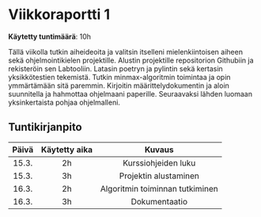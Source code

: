 # Viikkoraportti 1

**Käytetty tuntimäärä**: 10h

Tällä viikolla tutkin aiheideoita ja valitsin itselleni mielenkiintoisen aiheen sekä ohjelmointikielen projektille. 
Alustin projektille repositorion Githubiin ja rekisteröin sen Labtooliin. Latasin poetryn ja pylintin sekä kertasin yksikkötestien tekemistä. 
Tutkin minmax-algoritmin toimintaa ja opin ymmärtämään sitä paremmin. Kirjoitin määrittelydokumentin ja aloin suunnitella ja hahmottaa ohjelmaani paperille.
Seuraavaksi lähden luomaan yksinkertaista pohjaa ohjelmalleni.

## Tuntikirjanpito

| Päivä | Käytetty aika |             Kuvaus              |
| :---: | :-----------: |  :----------------------------: |
| 15.3. |      2h       | Kurssiohjeiden luku             |
| 15.3. |      3h       | Projektin alustaminen           |
| 16.3. |      2h       | Algoritmin toiminnan tutkiminen |
| 16.3. |      3h       | Dokumentaatio                   |

